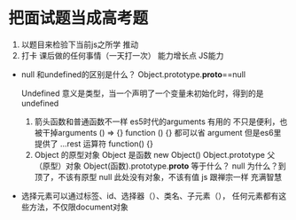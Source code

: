 # 把面试题当成高考题
  1. 以题目来检验下当前js之所学  推动
  2. 打卡  课后做的任何事情（一天打一次）
     能力增长点
     JS能力

- null 和undefined的区别是什么？
    Object.prototype.__proto__==null

    Undefined 意义是类型，当一个声明了一个变量未初始化时，得到的是undefined
    1. 箭头函数和普通函数不一样
        es5时代的arguments 有用的
        不只是便利，也被干掉arguments
        () => {}    function () {} 都可以省  argument  但是es6里提供了 ...rest 运算符
        function() {}
    2. Object 的原型对象
    Object 是函数  new Object()
    Object.prototype
    父（原型）对象
    Object(函数).prototype.__proto__   等于什么？  null
    为什么？到顶了，不该有原型
    null  此处没有对象，不该有值
    js 跟禅宗一样  充满智慧

- 选择元素可以通过标签、id、选择器（）、类名、子元素（），
  任何元素都有这些方法，不仅限document对象